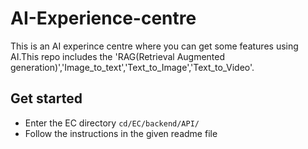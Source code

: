 ﻿# AI-Experience-centre
This is an AI experince centre where you can get some features using AI.This repo includes the 'RAG(Retrieval Augmented generation)','Image_to_text','Text_to_Image','Text_to_Video'.

## Get started

- Enter the EC directory `cd/EC/backend/API/`
- Follow the instructions in the given readme file
